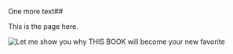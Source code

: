 One more text##


This is the page here. 

![Let me show you why THIS BOOK will become your new favorite]({{site.baseurl}}/landings/images/Locke-landing-page-banner-001.jpg)
